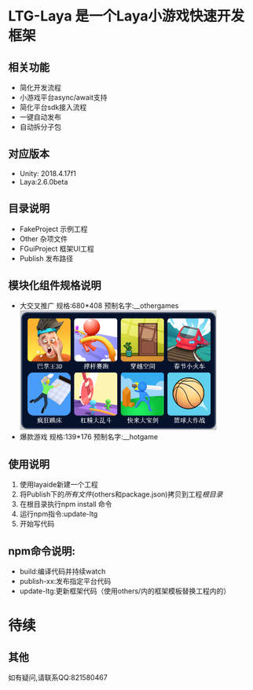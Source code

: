 # LTG-Laya 是一个Laya小游戏快速开发框架
## 相关功能
* 简化开发流程
* 小游戏平台async/await支持
* 简化平台sdk接入流程
* 一键自动发布
* 自动拆分子包
## 对应版本
* Unity: 2018.4.17f1 
* Laya:2.6.0beta 

## 目录说明
* FakeProject 示例工程
* Other 杂项文件
* FGuiProject 框架UI工程
* Publish 发布路径

## 模块化组件规格说明
* 大交叉推广 
	规格:680*408
	预制名字:__othergames
	![大交叉推广](/Doc/img/img_othergames.png)
* 爆款游戏
	规格:139*176
	预制名字:__hotgame

## 使用说明
1. 使用layaide新建一个工程
2. 将Publish下的*所有文件*(others和package.json)拷贝到工程*根目录*
3. 在根目录执行npm install 命令
4. 运行npm指令:update-ltg
5. 开始写代码

## npm命令说明:
* build:编译代码并持续watch
* publish-xx:发布指定平台代码
* update-ltg:更新框架代码（使用others/内的框架模板替换工程内的）

# 待续

## 其他
如有疑问,请联系QQ:821580467


